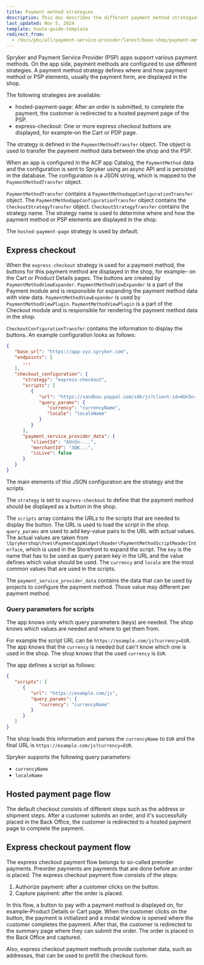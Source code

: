 ```yaml
---
title: Payment method strategies
description: This doc describes the different payment method strategies available in Spryker Commerce OS.
last_updated: Nov 5, 2024
template: howto-guide-template
redirect_from:
  - /docs/pbc/all/payment-service-provider/latest/base-shop/payment-method-strategies.html
---
```


Spryker and Payment Service Provider (PSP) apps support various payment methods. On the app side, payment methods are configured to use different strategies. A payment method strategy defines where and how payment method or PSP elements, usually the payment form, are displayed in the shop.

The following strategies are available:

- hosted-payment-page: After an order is submitted, to complete the payment, the customer is redirected to a hosted payment page of the PSP.
- express-checkout: One or more express checkout buttons are displayed, for example–on the Cart or PDP page.

<!-- **embedded**: The payment form is embedded in the shops summary page. -->

The strategy is defined in the `PaymentMethodTransfer` object. The object is used to transfer the payment method data between the shop and the PSP.

When an app is configured in the ACP app Catalog, the `PaymentMethod` data and the configuration is sent to Spryker using an async API and is persisted in the database. The configuration is a JSON string, which is mapped to the `PaymentMethodTransfer` object.

`PaymentMethodTransfer` contains a `PaymentMethodappConfigurationTransfer` object. The `PaymentMethodappConfigurationTransfer` object contains the `CheckoutStrategyTransfer` object. `CheckoutStrategyTransfer` contains the strategy name. The strategy name is used to determine where and how the payment method or PSP elements are displayed in the shop.

The `hosted-payment-page` strategy is used by default.

## Express checkout

When the `express-checkout` strategy is used for a payment method, the buttons for this payment method are displayed in the shop, for example– on the Cart or Product Details pages. The buttons are created by `PaymentMethodViewExpander`. `PaymentMethodViewExpander` is a part of the Payment module and is responsible for expanding the payment method data with view data. `PaymentMethodViewExpander` is used by `PaymentMethodViewPlugin`. `PaymentMethodViewPlugin` is a part of the Checkout module and is responsible for rendering the payment method data in the shop.

`CheckoutConfigurationTransfer` contains the information to display the buttons. An example configuration looks as follows:

```json
{
   "base_url": "https://app-xyz.spryker.com",
   "endpoints": [
      ...
   ],
   "checkout_configuration": {
      "strategy": "express-checkout",
      "scripts": [
         {
            "url": "https://sandbox.paypal.com/sdk/js?client-id=AUn5n-...&merchant-id=3QK...&intent=authorize&commit=true&vault=false&disable-funding=card,sepa,bancontact&enable-funding=paylater",
            "query_params": {
               "currency": "currencyName",
               "locale": "localeName"
            }
         }
      ],
      "payment_service_provider_data": {
         "clientId": "AUn5n-...",
         "merchantId": "3QK...",
         "isLive": false
      }
   }
}
```

The main elements of this JSON configuration are the strategy and the scripts.

The `strategy` is set to `express-checkout` to define that the payment method should be displayed as a button in the shop.

The `scripts` array contains the URLs to the scripts that are needed to display the button. The URL is used to load the script in the shop. `query_params` are used to add key-value pairs to the URL with actual values. The actual values are taken from `\Sprykershop\Yves\PaymentappWidget\Reader\PaymentMethodScriptReaderInterface`, which is used in the Storefront to expand the script. The `key` is the name that has to be used as query param key in the URL and the value defines which value should be used. The `currency` and `locale` are the most common values that are used in the scripts.

The `payment_service_provider_data` contains the data that can be used by projects to configure the payment method. Those value may different per payment method.

### Query parameters for scripts

The app knows only which query parameters (keys) are needed. The shop knows which values are needed and where to get them from.  

For example the script URL can be `https://example.com/js?currency=EUR`. The app knows that the `currency` is needed but can't know which one is used in the shop. The shop knows that the used `currency` is `EUR`.

The app defines a script as follows:

```json
{
   "scripts": [
      {
         "url": "https://example.com/js",
         "query_params": {
            "currency": "currencyName"
         }
      }
   ]
}
```

The shop loads this information and parses the `currencyName` to `EUR` and the final URL is `https://example.com/js?currency=EUR`.

Spryker supports the following query parameters:
- `currencyName`
- `localeName`


## Hosted payment page flow

The default checkout consists of different steps such as the address or shipment steps. After a customer submits an order, and it's successfully placed in the Back Office, the customer is redirected to a hosted payment page to complete the payment.


## Express checkout payment flow

The express checkout payment flow belongs to so-called preorder payments. Preorder payments are payments that are done before an order is placed. The express checkout payment flow consists of the steps:
1. Authorize payment: after a customer clicks on the button.
2. Capture payment: after the order is placed.


In this flow, a button to pay with a payment method is displayed on, for example–Product Details or Cart page. When the customer clicks on the button, the payment is initialized and a modal window is opened where the customer completes the payment. After that, the customer is redirected to the summary page where they can submit the order. The order is placed in the Back Office and captured.

Also, express checkout payment methods provide customer data, such as addresses, that can be used to prefill the checkout form.
